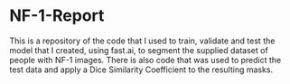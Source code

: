 # NF-1-Report
This is a repository of the code that I used to train, validate and test the model that I created, using fast.ai, to segment the supplied dataset of people with NF-1 images. There is also code that was used to predict the test data and apply a Dice Similarity Coefficient to the resulting masks.
